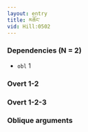 ```yaml
---
layout: entry
title: མཆོང་
vid: Hill:0502
---
```

### Dependencies (N = 2)
* `obl` 1


### Overt 1-2


### Overt 1-2-3


### Oblique arguments
